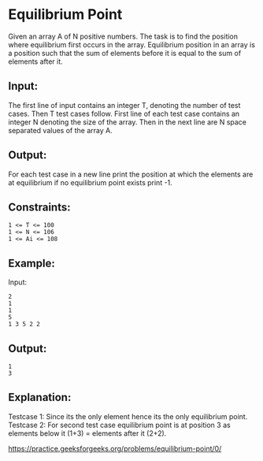 # Equilibrium Point

Given an array A of N positive numbers. The task is to find the position where equilibrium first occurs in the array. Equilibrium position in an array is a position such that the sum of elements before it is equal to the sum of elements after it.

## Input:
The first line of input contains an integer T, denoting the number of test cases. Then T test cases follow. First line of each test case contains an integer N denoting the size of the array. Then in the next line are N space separated values of the array A.

## Output:
For each test case in a new  line print the position at which the elements are at equilibrium if no equilibrium point exists print -1.

## Constraints:

    1 <= T <= 100
    1 <= N <= 106
    1 <= Ai <= 108

## Example:
Input:

    2
    1
    1
    5
    1 3 5 2 2

## Output:

    1
    3

## Explanation:
Testcase 1: Since its the only element hence its the only equilibrium point.
Testcase 2: For second test case equilibrium point is at position 3 as elements below it (1+3) = elements after it (2+2).

<https://practice.geeksforgeeks.org/problems/equilibrium-point/0/>
